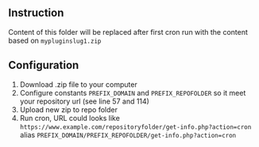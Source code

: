 ## Instruction
Content of this folder will be replaced after first cron run with the content based on `mypluginslug1.zip`

## Configuration
1. Download .zip file to your computer
2. Configure constants `PREFIX_DOMAIN` and `PREFIX_REPOFOLDER` so it meet your repository url (see line 57 and 114)
3. Upload new zip to repo folder
4. Run cron, URL could looks like `https://www.example.com/repositoryfolder/get-info.php?action=cron` alias `PREFIX_DOMAIN/PREFIX_REPOFOLDER/get-info.php?action=cron`